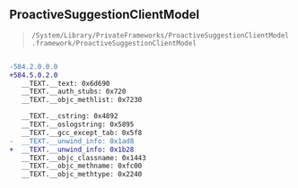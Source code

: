 ## ProactiveSuggestionClientModel

> `/System/Library/PrivateFrameworks/ProactiveSuggestionClientModel.framework/ProactiveSuggestionClientModel`

```diff

-584.2.0.0.0
+584.5.0.2.0
   __TEXT.__text: 0x6d690
   __TEXT.__auth_stubs: 0x720
   __TEXT.__objc_methlist: 0x7230

   __TEXT.__cstring: 0x4892
   __TEXT.__oslogstring: 0x5895
   __TEXT.__gcc_except_tab: 0x5f8
-  __TEXT.__unwind_info: 0x1ad8
+  __TEXT.__unwind_info: 0x1b28
   __TEXT.__objc_classname: 0x1443
   __TEXT.__objc_methname: 0xfc00
   __TEXT.__objc_methtype: 0x2240

```
